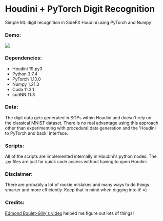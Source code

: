 # Houdini + PyTorch Digit Recognition
Simple ML digit recognition in SideFX Houdini using PyTorch and Numpy


### Demo:

![](Houdini_DigitRecognition_PyTorch_v04.gif)

### Dependencies:
- Houdini 19 py3
- Python  3.7.4
- PyTorch 1.10.0
- Numpy   1.21.3
- Cuda    11.3.1
- cudNN   11.3

### Data:
The digit data gets generated in SOPs within Houdini and doesn't rely on the classical MNIST dataset. There is no real advantage using this approach other than experimenting with procedural data generation and the 'Houdini to PyTorch and back' interface.

### Scripts:
All of the scripts are implemented internally in Houdini's python nodes. The .py files are just for quick code access without having to open Houdini.

### Disclaimer:
There are probably a lot of rookie mistakes and many ways to do things smarter and more efficiently. Keep that in mind when digging into it! =)

### Credits:
[Edmond Boulet-Gilly's video](https://www.youtube.com/watch?v=WNEEokEq-Fg "4 pixel cam AI - Machine Learning in Houdini Tutorial") helped me figure out lots of things!
